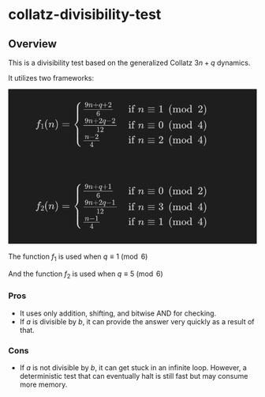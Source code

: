 # collatz-divisibility-test

## Overview

This is a divisibility test based on the generalized Collatz $3n + q$ dynamics.

It utilizes two frameworks:

![functions](assets/functions.png)

The function $f_{1}$ is used when $q \equiv 1 \pmod{6}$

And the function $f_{2}$ is used when $q \equiv 5 \pmod{6}$

### Pros

- It uses only addition, shifting, and bitwise AND for checking.
- If $a$ is divisible by $b$, it can provide the answer very quickly as a result of that.

### Cons

- If $a$ is not divisible by $b$, it can get stuck in an infinite loop. However, a deterministic test that can eventually halt is still fast but may consume more memory.
